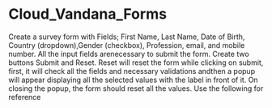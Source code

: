 # Cloud_Vandana_Forms
Create a survey form with Fields; First Name, Last Name, Date of Birth, Country (dropdown),Gender (checkbox), Profession, email, and mobile number. All the input fields arenecessary to submit the form. Create two buttons Submit and Reset. Reset will reset the
form while clicking on submit, first, it will check all the fields and necessary validations andthen a popup will appear displaying all the selected values with the label in front of it. On closing the popup, the form should reset all the values. Use the following for reference
